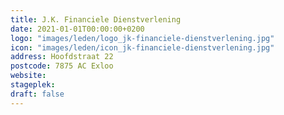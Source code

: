 ```yaml
---
title: J.K. Financiele Dienstverlening
date: 2021-01-01T00:00:00+0200
logo: "images/leden/logo_jk-financiele-dienstverlening.jpg"
icon: "images/leden/icon_jk-financiele-dienstverlening.jpg"
address: Hoofdstraat 22
postcode: 7875 AC Exloo
website: 
stageplek: 
draft: false
---
```



